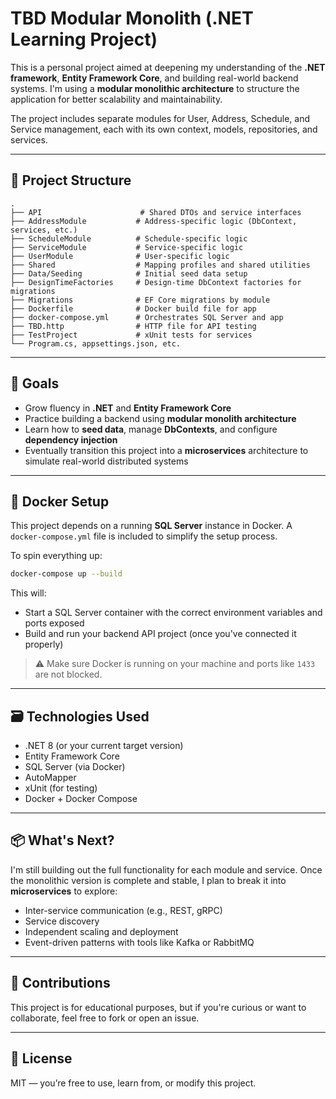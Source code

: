 # TBD Modular Monolith (.NET Learning Project)

This is a personal project aimed at deepening my understanding of the **.NET framework**, **Entity Framework Core**, and building real-world backend systems. I'm using a **modular monolithic architecture** to structure the application for better scalability and maintainability.

The project includes separate modules for User, Address, Schedule, and Service management, each with its own context, models, repositories, and services.

---

## 🧱 Project Structure

```plaintext
.
├── API                      # Shared DTOs and service interfaces
├── AddressModule           # Address-specific logic (DbContext, services, etc.)
├── ScheduleModule          # Schedule-specific logic
├── ServiceModule           # Service-specific logic
├── UserModule              # User-specific logic
├── Shared                  # Mapping profiles and shared utilities
├── Data/Seeding            # Initial seed data setup
├── DesignTimeFactories     # Design-time DbContext factories for migrations
├── Migrations              # EF Core migrations by module
├── Dockerfile              # Docker build file for app
├── docker-compose.yml      # Orchestrates SQL Server and app
├── TBD.http                # HTTP file for API testing
├── TestProject             # xUnit tests for services
└── Program.cs, appsettings.json, etc.
```

---

## 🧪 Goals

- Grow fluency in **.NET** and **Entity Framework Core**
- Practice building a backend using **modular monolith architecture**
- Learn how to **seed data**, manage **DbContexts**, and configure **dependency injection**
- Eventually transition this project into a **microservices** architecture to simulate real-world distributed systems

---

## 🐳 Docker Setup

This project depends on a running **SQL Server** instance in Docker. A `docker-compose.yml` file is included to simplify the setup process.

To spin everything up:

```bash
docker-compose up --build
```

This will:

- Start a SQL Server container with the correct environment variables and ports exposed
- Build and run your backend API project (once you've connected it properly)

> ⚠️ Make sure Docker is running on your machine and ports like `1433` are not blocked.

---

## 🗃️ Technologies Used

- .NET 8 (or your current target version)
- Entity Framework Core
- SQL Server (via Docker)
- AutoMapper
- xUnit (for testing)
- Docker + Docker Compose

---

## 📦 What's Next?

I'm still building out the full functionality for each module and service. Once the monolithic version is complete and stable, I plan to break it into **microservices** to explore:

- Inter-service communication (e.g., REST, gRPC)
- Service discovery
- Independent scaling and deployment
- Event-driven patterns with tools like Kafka or RabbitMQ

---

## 🙌 Contributions

This project is for educational purposes, but if you're curious or want to collaborate, feel free to fork or open an issue.

---

## 📄 License

MIT — you’re free to use, learn from, or modify this project.
